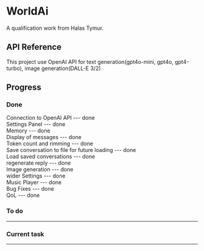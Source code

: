 
# WorldAi

A qualification work from Halas Tymur. 

## API Reference

This project use OpenAI API for text generation(gpt4o-mini, gpt4o, gpt4-turbo), image generation(DALL-E 3/2)

## Progress

### Done
Connection to OpenAI API --- done \
Settings Panel --- done \
Memory --- done \
Display of messages --- done \
Token count and rimming --- done \
Save conversation to file for future loading --- done \
Load saved conversations --- done \
regenerate reply --- done \
Image generation --- done \
wider Settings --- done \
Music Player --- done \
Bug Fixes --- done \
QoL --- done
### To do
---
### Current task
---
